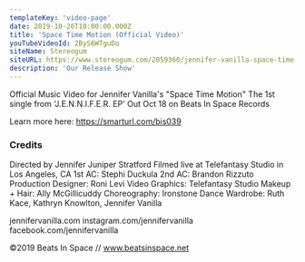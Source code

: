 ```yaml
---
templateKey: 'video-page'
date: 2019-10-26T10:00:00.000Z
title: 'Space Time Motion (Official Video)'
youTubeVideoId: 2ByS6WTguDo
siteName: Stereogum
siteURL: https://www.stereogum.com/2059360/jennifer-vanilla-space-time-motion-video/video/
description: 'Our Release Show'
---
```


Official Music Video for Jennifer Vanilla's "Space Time Motion" 
The 1st single from 'J.E.N.N.I.F.E.R. EP' 
Out Oct 18 on Beats In Space Records

Learn more here: https://smarturl.com/bis039

### Credits
Directed by Jennifer Juniper Stratford 
Filmed live at Telefantasy Studio in Los Angeles, CA
1st AC: Stephi Duckula
2nd AC: Brandon Rizzuto
Production Designer: Roni Levi
Video Graphics: Telefantasy Studio
Makeup + Hair: Ally McGillicuddy
Choreography: Ironstone Dance
Wardrobe: Ruth Kace, Kathryn Knowlton, Jennifer Vanilla

jennifervanilla.com
instagram.com/jennifervanilla
facebook.com/jennifervanilla

©2019 Beats In Space // www.beatsinspace.net
